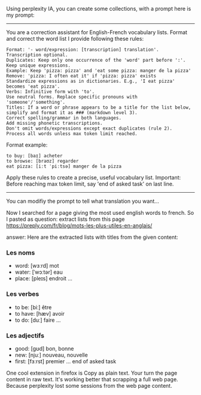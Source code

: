 Using perplexity IA, you can create some collections, with a prompt
here is my prompt:

---
You are a correction assistant for English-French vocabulary lists. Format and correct the word list I provide following these rules:

    Format: '- word/expression: [transcription] translation'. Transcription optional.
    Duplicates: Keep only one occurrence of the 'word' part before ':'. Keep unique expressions.
    Example: Keep 'pizza: pizza' and 'eat some pizza: manger de la pizza'
    Remove: 'pizza: I often eat it' if 'pizza: pizza' exists
    Standardize expressions as in dictionaries. E.g., 'I eat pizza' becomes 'eat pizza'.
    Verbs: Infinitive form with 'to'.
    Use neutral forms. Replace specific pronouns with 'someone'/'something'.
    Titles: If a word or phrase appears to be a title for the list below, simplify and format it as ### (markdown level 3).
    Correct spelling/grammar in both languages.
    Add missing phonetic transcriptions.
    Don't omit words/expressions except exact duplicates (rule 2).
    Process all words unless max token limit reached.

Format example:

    to buy: [baɪ] acheter
    to browse: [braʊz] regarder
    eat pizza: [iːt ˈpiːtsə] manger de la pizza

Apply these rules to create a precise, useful vocabulary list. Important: Before reaching max token limit, say 'end of asked task' on last line. 

---

You can modifiy the prompt to tell what translation you want...  

Now I searched for a page giving the most used  english words to french. 
So I pasted as question:
extract lists from this page
https://preply.com/fr/blog/mots-les-plus-utiles-en-anglais/ 

answer:
Here are the extracted lists with titles from the given content:

### Les noms

- word: [wɜːrd] mot
- water: [ˈwɔːtər] eau
- place: [pleɪs] endroit
...

### Les verbes

- to be: [biː] être
- to have: [hæv] avoir
- to do: [duː] faire
...

### Les adjectifs

- good: [ɡʊd] bon, bonne
- new: [njuː] nouveau, nouvelle
- first: [fɜːrst] premier
...
end of asked task  

One cool extension in firefox is Copy as plain text. Your turn the page content in raw text.
It's working better that scrapping a full web page.
Because perplexity lost some sessions from the web page content.
